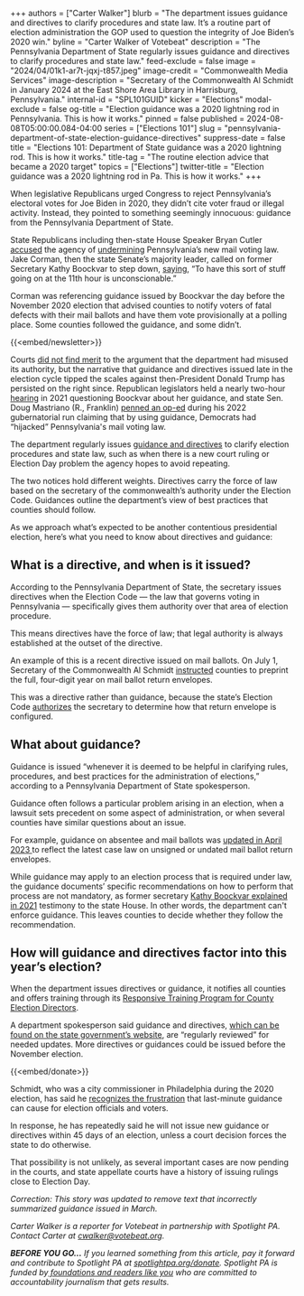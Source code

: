 +++
authors = ["Carter Walker"]
blurb = "The department issues guidance and directives to clarify procedures and state law. It’s a routine part of election administration the GOP used to question the integrity of Joe Biden’s 2020 win."
byline = "Carter Walker of Votebeat"
description = "The Pennsylvania Department of State regularly issues guidance and directives to clarify procedures and state law."
feed-exclude = false
image = "2024/04/01k1-ar7t-jqxj-t857.jpeg"
image-credit = "Commonwealth Media Services"
image-description = "Secretary of the Commonwealth Al Schmidt in January 2024 at the East Shore Area Library in Harrisburg, Pennsylvania."
internal-id = "SPL101GUID"
kicker = "Elections"
modal-exclude = false
og-title = "Election guidance was a 2020 lightning rod in Pennsylvania. This is how it works."
pinned = false
published = 2024-08-08T05:00:00.084-04:00
series = ["Elections 101"]
slug = "pennsylvania-department-of-state-election-guidance-directives"
suppress-date = false
title = "Elections 101: Department of State guidance was a 2020 lightning rod. This is how it works."
title-tag = "The routine election advice that became a 2020 target"
topics = ["Elections"]
twitter-title = "Election guidance was a 2020 lightning rod in Pa. This is how it works."
+++

When legislative Republicans urged Congress to reject Pennsylvania’s electoral votes for Joe Biden in 2020, they didn’t cite voter fraud or illegal activity. Instead, they pointed to something seemingly innocuous: guidance from the Pennsylvania Department of State.

State Republicans including then-state House Speaker Bryan Cutler <a href="https://www.pahousegop.com/Display/SiteFiles/1/2020/120420CongressElection2020B.pdf">accused</a> the agency of <a href="https://www.spotlightpa.org/news/2020/12/pennsylvania-electors-republican-reject-congress-bryan-cutler/">undermining</a> Pennsylvania’s new mail voting law. Jake Corman, then the state Senate’s majority leader, called on former Secretary Kathy Boockvar to step down, <a href="https://www.pennlive.com/elections/2020/11/pa-senate-gop-leader-faults-top-election-official-for-last-minute-guidance-on-dealing-with-defective-ballots.html">saying</a>, “To have this sort of stuff going on at the 11th hour is unconscionable.”

Corman was referencing guidance issued by Boockvar the day before the November 2020 election that advised counties to notify voters of fatal defects with their mail ballots and have them vote provisionally at a polling place. Some counties followed the guidance, and some didn’t.

{{<embed/newsletter>}}

Courts <a href="https://www.spotlightpa.org/news/2021/01/pennsylvania-2020-election-hearings-boockvar-republicans-lies-reforms/#:~:text=Various%20courts%2C%20however%2C%20have%20ruled%20that%20Boockvar%E2%80%99s%20guidance%20was%20lawful%20and%20necessary%20to%20clarify%20ambiguous%20wording%20in%20the%20state%20code.">did not find merit</a> to the argument that the department had misused its authority, but the narrative that guidance and directives issued late in the election cycle tipped the scales against then-President Donald Trump has persisted on the right since. Republican legislators held a nearly two-hour <a href="https://www.spotlightpa.org/news/2021/01/pennsylvania-2020-election-hearings-boockvar-republicans-lies-reforms/">hearing</a> in 2021 questioning Boockvar about her guidance, and state Sen. Doug Mastriano (R., Franklin) <a href="https://senatormastriano.com/2022/01/26/op-ed-how-pennsylvania-democrats-hijacked-act-77/">penned an op-ed</a> during his 2022 gubernatorial run claiming that by using guidance, Democrats had “hijacked” Pennsylvania&#39;s mail voting law.

The department regularly issues <a href="https://www.pa.gov/en/agencies/dos/resources/voting-and-elections-resources/directives-and-guidance.html">guidance and directives</a> to clarify election procedures and state law, such as when there is a new court ruling or Election Day problem the agency hopes to avoid repeating.

The two notices hold different weights. Directives carry the force of law based on the secretary of the commonwealth’s authority under the Election Code. Guidances outline the department’s view of best practices that counties should follow.

As we approach what’s expected to be another contentious presidential election, here’s what you need to know about directives and guidance:

## What is a directive, and when is it issued?

According to the Pennsylvania Department of State, the secretary issues directives when the Election Code — the law that governs voting in Pennsylvania — specifically gives them authority over that area of election procedure.

This means directives have the force of law; that legal authority is always established at the outset of the directive.

An example of this is a recent directive issued on mail ballots. On July 1, Secretary of the Commonwealth Al Schmidt <a href="https://www.votebeat.org/pennsylvania/2024/07/18/mail-ballot-envelope-design-change-full-year-date-requirement/">instructed</a> counties to preprint the full, four-digit year on mail ballot return envelopes.

This was a directive rather than guidance, because the state’s Election Code <a href="https://casetext.com/statute/pennsylvania-statutes/statutes-unconsolidated/title-25-ps-elections-electoral-districts/chapter-14-election-code/article-ii-the-secretary-of-the-commonwealth/section-2621-powers-and-duties-of-the-secretary-of-the-commonwealth">authorizes</a> the secretary to determine how that return envelope is configured.<strong></strong>

## What about guidance?

Guidance is issued “whenever it is deemed to be helpful in clarifying rules, procedures, and best practices for the administration of elections,” according to a Pennsylvania Department of State spokesperson.

Guidance often follows a particular problem arising in an election, when a lawsuit sets precedent on some aspect of administration, or when several counties have similar questions about an issue.

For example, guidance on absentee and mail ballots was <a href="https://www.pa.gov/content/dam/copapwp-pagov/en/dos/resources/voting-and-elections/directives-and-guidance/2023-04-03-DOS-Guidance-Civilian-Absentee-Mail-In-Ballot-Procedures-v3.pdf">updated in April 2023 </a>to reflect the latest case law on unsigned or undated mail ballot return envelopes.

While guidance may apply to an election process that is required under law, the guidance documents’ specific recommendations on how to perform that process are not mandatory, as former secretary <a href="https://www.legis.state.pa.us/WU01/LI/TR/Transcripts/2021_0001T.pdf">Kathy Boockvar explained in 2021</a> testimony to the state House. In other words, the department can&#39;t enforce guidance. This leaves counties to decide whether they follow the recommendation.

## How will guidance and directives factor into this year’s election?

When the department issues directives or guidance, it notifies all counties and offers training through its <a href="https://www.pa.gov/en/agencies/dos/newsroom/department-of-state-launches-responsive-training-program-for-cou.html">Responsive Training Program for County Election Directors</a>.

A department spokesperson said guidance and directives, <a href="https://www.pa.gov/en/agencies/dos/resources/voting-and-elections-resources/directives-and-guidance.html#accordion-8e773eeff1-item-018f28c619">which can be found on the state government’s website</a>, are “regularly reviewed” for needed updates. More directives or guidances could be issued before the November election.

{{<embed/donate>}}

Schmidt, who was a city commissioner in Philadelphia during the 2020 election, has said he <a href="https://www.pennlive.com/elections/2024/02/turnover-in-county-election-offices-concerning-to-pas-top-election-chief.html">recognizes the frustration</a> that last-minute guidance can cause for election officials and voters.

In response, he has repeatedly said he will not issue new guidance or directives within 45 days of an election, unless a court decision forces the state to do otherwise.

That possibility is not unlikely, as several important cases are now pending in the courts, and state appellate courts have a history of issuing rulings close to Election Day.

<em>Correction: This story was updated to remove text that incorrectly summarized guidance issued in March.</em>

<em>Carter Walker is a reporter for Votebeat in partnership with Spotlight PA. Contact Carter at </em><a href="mailto:cwalker@votebeat.org"><em>cwalker@votebeat.org</em></a><em>.</em>

<strong><em>BEFORE YOU GO…</em></strong><em> If you learned something from this article, pay it forward and contribute to Spotlight PA at </em><a href="https://www.spotlightpa.org/donate"><em>spotlightpa.org/donate</em></a><em>. Spotlight PA is funded by</em><a href="https://www.spotlightpa.org/support"><em> foundations and readers like you</em></a><em> who are committed to accountability journalism that gets results.</em>

